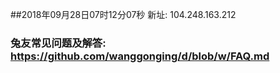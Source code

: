 ##2018年09月28日07时12分07秒 新址: 104.248.163.212
### 兔友常见问题及解答: https://github.com/wanggonging/d/blob/w/FAQ.md
